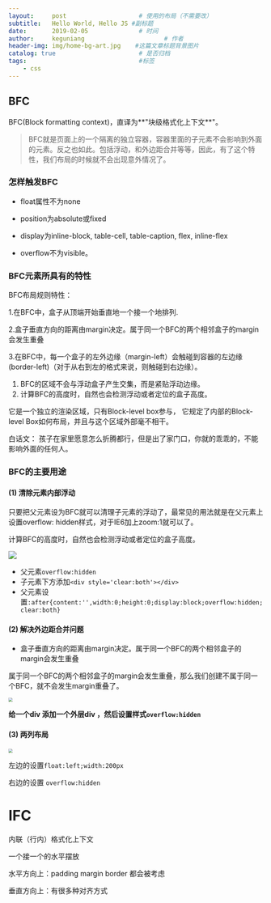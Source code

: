 ```yaml
---
layout:     post                    # 使用的布局（不需要改）
subtitle:   Hello World, Hello JS #副标题
date:       2019-02-05              # 时间
author:     keguniang                      # 作者
header-img: img/home-bg-art.jpg    #这篇文章标题背景图片
catalog: true                       # 是否归档
tags:                               #标签
    - css
---
```

## BFC

BFC(Block formatting context)，直译为**"块级格式化上下文**"。

> BFC就是页面上的一个隔离的独立容器，容器里面的子元素不会影响到外面的元素。反之也如此。包括浮动，和外边距合并等等，因此，有了这个特性，我们布局的时候就不会出现意外情况了。

### 怎样触发BFC

* float属性不为none

* position为absolute或fixed

* display为inline-block, table-cell, table-caption, flex, inline-flex

* overflow不为visible。

### BFC元素所具有的特性

BFC布局规则特性：

1.在BFC中，盒子从顶端开始垂直地一个接一个地排列.

2.盒子垂直方向的距离由margin决定。属于同一个BFC的两个相邻盒子的margin会发生重叠

3.在BFC中，每一个盒子的左外边缘（margin-left）会触碰到容器的左边缘(border-left)（对于从右到左的格式来说，则触碰到右边缘）。

1. BFC的区域不会与浮动盒子产生交集，而是紧贴浮动边缘。
2. 计算BFC的高度时，自然也会检测浮动或者定位的盒子高度。

它是一个独立的渲染区域，只有Block-level box参与， 它规定了内部的Block-level Box如何布局，并且与这个区域外部毫不相干。

白话文： 孩子在家里愿意怎么折腾都行，但是出了家门口，你就的乖乖的，不能影响外面的任何人。

### BFC的主要用途

#### (1) 清除元素内部浮动

只要把父元素设为BFC就可以清理子元素的浮动了，最常见的用法就是在父元素上设置overflow: hidden样式，对于IE6加上zoom:1就可以了。

计算BFC的高度时，自然也会检测浮动或者定位的盒子高度。

<img src="C:/Users/xiaokekecui/Desktop/%E5%AD%A6%E4%B9%A0%E8%B5%84%E6%96%99/%E5%89%8D%E7%AB%AF%E4%B8%8E%E7%A7%BB%E5%8A%A8%E5%BC%80%E5%8F%91%E5%9F%BA%E7%A1%80%E8%B5%84%E6%96%99/%E4%BA%AC%E4%B8%9C%E9%A1%B9%E7%9B%AE02%E8%B5%84%E6%96%99/%E7%AC%94%E8%AE%B0/media/fu.jpg" />

* 父元素`overflow:hidden`
* 子元素下方添加`<div style='clear:both'></div>`
* 父元素设置`:after{content:'',width:0;height:0;display:block;overflow:hidden;clear:both}`

#### (2) 解决外边距合并问题

* 盒子垂直方向的距离由margin决定。属于同一个BFC的两个相邻盒子的margin会发生重叠

属于同一个BFC的两个相邻盒子的margin会发生重叠，那么我们创建不属于同一个BFC，就不会发生margin重叠了。

<img src="C:/Users/xiaokekecui/Desktop/%E5%AD%A6%E4%B9%A0%E8%B5%84%E6%96%99/%E5%89%8D%E7%AB%AF%E4%B8%8E%E7%A7%BB%E5%8A%A8%E5%BC%80%E5%8F%91%E5%9F%BA%E7%A1%80%E8%B5%84%E6%96%99/%E4%BA%AC%E4%B8%9C%E9%A1%B9%E7%9B%AE02%E8%B5%84%E6%96%99/%E7%AC%94%E8%AE%B0/media/ma.png" style="zoom:50%;" />

**给一个div 添加一个外层div ，然后设置样式`overflow:hidden`**

#### (3) 两列布局

<img src="C:/Users/xiaokekecui/Desktop/%E5%AD%A6%E4%B9%A0%E8%B5%84%E6%96%99/%E5%89%8D%E7%AB%AF%E4%B8%8E%E7%A7%BB%E5%8A%A8%E5%BC%80%E5%8F%91%E5%9F%BA%E7%A1%80%E8%B5%84%E6%96%99/%E4%BA%AC%E4%B8%9C%E9%A1%B9%E7%9B%AE02%E8%B5%84%E6%96%99/%E7%AC%94%E8%AE%B0/media/you.png" style="zoom:50%;" />

左边的设置`float:left;width:200px `

右边的设置   `overflow:hidden`                                                                                                                                                                                                                                                                                                                                                                                                                                                                                                                                                                                                                                                                                                                                                                                                                                                                                                                                                                                                                                                                                                                                                                                                                                                                                                                                                                                                                                                                                                                                                                                                                                                                                                                                                                                                                                                                                                                                                                                                                                                                                                                                                                                                                                                                                                                                                                                                                                                                                                                                                                                                                                                                                                                                                                                                                                                                                                                                                                                                                                                                                                                                                                                                                                                                                                                                                                                                                                                                                                                                                                                                                                                                                                                                                                                                                                                                                                                                  

# IFC

内联（行内）格式化上下文

一个接一个的水平摆放

水平方向上：padding   margin    border  都会被考虑

垂直方向上：有很多种对齐方式



